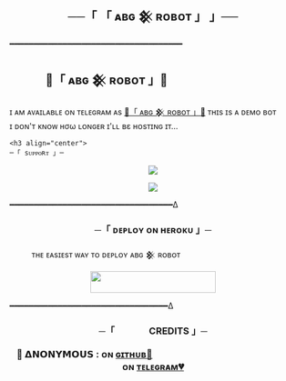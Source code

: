 <h2 align="center">
    ──「 「 ᴀʙɢ 𒆜 ʀᴏʙᴏᴛ 」 」──
</h2>








━━━━━━━━━━━━━━━━━━━━━━━━━━━━━━━━━━━━



<p align="center">

## ㅤㅤㅤ 🖤「 ᴀʙɢ 𒆜 ʀᴏʙᴏᴛ 」🖤
     
ɪ ᴀᴍ ᴀᴠᴀɪʟᴀʙʟᴇ ᴏɴ ᴛᴇʟᴇɢʀᴀᴍ ᴀs [💞「 ᴀʙɢ 𒆜 ʀᴏʙᴏᴛ 」💞](https://t.me/Abishnoi_ro_bot)
ᴛʜɪs ɪs ᴀ ᴅᴇᴍᴏ ʙᴏᴛ <br> ɪ ᴅᴏɴ'ᴛ ᴋɴᴏᴡ нσω ʟᴏɴɢᴇʀ ɪ'ʟʟ вε ʜᴏsᴛɪɴɢ ɪᴛ...



    
    
    <h3 align="center">
    ─「 sᴜᴩᴩᴏʀᴛ 」─
</h3>

<p align="center">
<a href="https://telegram.me/Abishnoi_bots"><img src="https://img.shields.io/badge/-Support%20Group-blue.svg?style=for-the-badge&logo=Telegram"></a>
</p>

<p align="center">
<a href="https://telegram.me/Abishnoi1M"><img src="https://img.shields.io/badge/%20Abishnoi-blue.svg?style=for-the-badge&logo=Telegram"></a>
</p>



━━━━━━━━━━━━━━━━━━━━━━━━━━━━━━━━━━∆

<h3 align="center">
    ─「 ᴅᴇᴩʟᴏʏ ᴏɴ ʜᴇʀᴏᴋᴜ 」─
</h3>

ㅤㅤㅤᴛʜᴇ ᴇᴀsɪᴇsᴛ ᴡᴀʏ ᴛᴏ ᴅᴇᴘʟᴏʏ  ᴀʙɢ 𒆜 ʀᴏʙᴏᴛ 

<p align="center"><a href="https://heroku.com/deploy?template=https://github.com/KingAbishnoi/AbishnoiRobot"> <img src="https://img.shields.io/badge/Deploy%20To%20Heroku-black?style=for-the-badge&logo=heroku" width="220" height="38.45"/></a></p>


 ━━━━━━━━━━━━━━━━━━━━━━━━━━━━━━━━━∆
 
 
<h3 align="center">
    ─「ㅤㅤㅤㅤCREDITS 」─


🖤 𝝙𝗡𝗢𝗡𝗬𝗠𝗢𝗨𝗦 :  ᴏɴ [ɢɪᴛʜᴜʙ💞](https://github.com/AnonymousBoy1025)ㅤㅤㅤㅤㅤㅤㅤㅤㅤㅤㅤㅤㅤㅤㅤㅤ  ᴏɴ [ᴛᴇʟᴇɢʀᴀᴍ💔](https://telegram.me/anonymous_was_bot)
